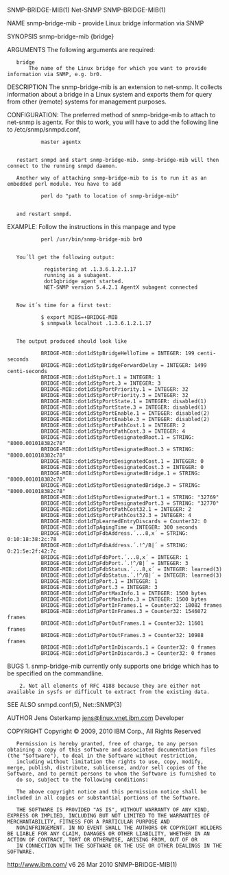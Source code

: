 SNMP-BRIDGE-MIB(1)                                                                                 Net-SNMP                                                                                SNMP-BRIDGE-MIB(1)



NAME
       snmp-bridge-mib - provide Linux bridge information via SNMP

SYNOPSIS
       snmp-bridge-mib {bridge}

ARGUMENTS
       The following arguments are required:

       bridge
           The name of the Linux bridge for which you want to provide information via SNMP, e.g. br0.

DESCRIPTION
       The snmp-bridge-mib is an extension to net-snmp. It collects information about a bridge in a Linux system and exports them for query from other (remote) systems for management purposes.

CONFIGURATION:
       The preferred method of snmp-bridge-mib to attach to net-snmp is agentx. For this to work, you will have to add the following line to /etc/snmp/snmpd.conf,

               master agentx


       restart snmpd and start snmp-bridge-mib. snmp-bridge-mib will then connect to the running snmpd daemon.

       Another way of attaching snmp-bridge-mib to is to run it as an embedded perl module. You have to add

               perl do "path to location of snmp-bridge-mib"


       and restart snmpd.

EXAMPLE:
       Follow the instructions in this manpage and type

               perl /usr/bin/snmp-bridge-mib br0


       You´ll get the following output:

                registering at .1.3.6.1.2.1.17
                running as a subagent.
                dot1qbridge agent started.
                NET-SNMP version 5.4.2.1 AgentX subagent connected


       Now it´s time for a first test:

               $ export MIBS=+BRIDGE-MIB
               $ snmpwalk localhost .1.3.6.1.2.1.17


       The output produced should look like

               BRIDGE-MIB::dot1dStpBridgeHelloTime = INTEGER: 199 centi-seconds
               BRIDGE-MIB::dot1dStpBridgeForwardDelay = INTEGER: 1499 centi-seconds
               BRIDGE-MIB::dot1dStpPort.1 = INTEGER: 1
               BRIDGE-MIB::dot1dStpPort.3 = INTEGER: 3
               BRIDGE-MIB::dot1dStpPortPriority.1 = INTEGER: 32
               BRIDGE-MIB::dot1dStpPortPriority.3 = INTEGER: 32
               BRIDGE-MIB::dot1dStpPortState.1 = INTEGER: disabled(1)
               BRIDGE-MIB::dot1dStpPortState.3 = INTEGER: disabled(1)
               BRIDGE-MIB::dot1dStpPortEnable.1 = INTEGER: disabled(2)
               BRIDGE-MIB::dot1dStpPortEnable.3 = INTEGER: disabled(2)
               BRIDGE-MIB::dot1dStpPortPathCost.1 = INTEGER: 2
               BRIDGE-MIB::dot1dStpPortPathCost.3 = INTEGER: 4
               BRIDGE-MIB::dot1dStpPortDesignatedRoot.1 = STRING: "8000.001018382c78"
               BRIDGE-MIB::dot1dStpPortDesignatedRoot.3 = STRING: "8000.001018382c78"
               BRIDGE-MIB::dot1dStpPortDesignatedCost.1 = INTEGER: 0
               BRIDGE-MIB::dot1dStpPortDesignatedCost.3 = INTEGER: 0
               BRIDGE-MIB::dot1dStpPortDesignatedBridge.1 = STRING: "8000.001018382c78"
               BRIDGE-MIB::dot1dStpPortDesignatedBridge.3 = STRING: "8000.001018382c78"
               BRIDGE-MIB::dot1dStpPortDesignatedPort.1 = STRING: "32769"
               BRIDGE-MIB::dot1dStpPortDesignatedPort.3 = STRING: "32770"
               BRIDGE-MIB::dot1dStpPortPathCost32.1 = INTEGER: 2
               BRIDGE-MIB::dot1dStpPortPathCost32.3 = INTEGER: 4
               BRIDGE-MIB::dot1dTpLearnedEntryDiscards = Counter32: 0
               BRIDGE-MIB::dot1dTpAgingTime = INTEGER: 300 seconds
               BRIDGE-MIB::dot1dTpFdbAddress.´...8,x´ = STRING: 0:10:18:38:2c:78
               BRIDGE-MIB::dot1dTpFdbAddress.´.!^/B|´ = STRING: 0:21:5e:2f:42:7c
               BRIDGE-MIB::dot1dTpFdbPort.´...8,x´ = INTEGER: 1
               BRIDGE-MIB::dot1dTpFdbPort.´.!^/B|´ = INTEGER: 3
               BRIDGE-MIB::dot1dTpFdbStatus.´...8,x´ = INTEGER: learned(3)
               BRIDGE-MIB::dot1dTpFdbStatus.´.!^/B|´ = INTEGER: learned(3)
               BRIDGE-MIB::dot1dTpPort.1 = INTEGER: 1
               BRIDGE-MIB::dot1dTpPort.3 = INTEGER: 3
               BRIDGE-MIB::dot1dTpPortMaxInfo.1 = INTEGER: 1500 bytes
               BRIDGE-MIB::dot1dTpPortMaxInfo.3 = INTEGER: 1500 bytes
               BRIDGE-MIB::dot1dTpPortInFrames.1 = Counter32: 18082 frames
               BRIDGE-MIB::dot1dTpPortInFrames.3 = Counter32: 1546072 frames
               BRIDGE-MIB::dot1dTpPortOutFrames.1 = Counter32: 11601 frames
               BRIDGE-MIB::dot1dTpPortOutFrames.3 = Counter32: 10988 frames
               BRIDGE-MIB::dot1dTpPortInDiscards.1 = Counter32: 0 frames
               BRIDGE-MIB::dot1dTpPortInDiscards.3 = Counter32: 0 frames


BUGS
        1. snmp-bridge-mib currently only supports one bridge which has to be specified on the commandline.

        2. Not all elements of RFC 4188 because they are either not available in sysfs or difficult to extract from the existing data.

SEE ALSO
       snmpd.conf(5), Net::SNMP(3)

AUTHOR
       Jens Osterkamp <jens@linux.vnet.ibm.com>
           Developer

COPYRIGHT
       Copyright © 2009, 2010 IBM Corp., All Rights Reserved

       Permission is hereby granted, free of charge, to any person obtaining a copy of this software and associated documentation files (the "Software"), to deal in the Software without restriction,
       including without limitation the rights to use, copy, modify, merge, publish, distribute, sublicense, and/or sell copies of the Software, and to permit persons to whom the Software is furnished to
       do so, subject to the following conditions:

       The above copyright notice and this permission notice shall be included in all copies or substantial portions of the Software.

       THE SOFTWARE IS PROVIDED "AS IS", WITHOUT WARRANTY OF ANY KIND, EXPRESS OR IMPLIED, INCLUDING BUT NOT LIMITED TO THE WARRANTIES OF MERCHANTABILITY, FITNESS FOR A PARTICULAR PURPOSE AND
       NONINFRINGEMENT. IN NO EVENT SHALL THE AUTHORS OR COPYRIGHT HOLDERS BE LIABLE FOR ANY CLAIM, DAMAGES OR OTHER LIABILITY, WHETHER IN AN ACTION OF CONTRACT, TORT OR OTHERWISE, ARISING FROM, OUT OF OR
       IN CONNECTION WITH THE SOFTWARE OR THE USE OR OTHER DEALINGS IN THE SOFTWARE.




http://www.ibm.com/ v6                                                                           26 Mar 2010                                                                               SNMP-BRIDGE-MIB(1)

